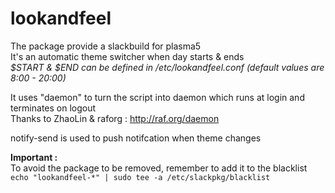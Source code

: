 # lookandfeel


The package provide a slackbuild for plasma5  
It's an automatic theme switcher when day starts & ends  
_$START & $END can be defined in /etc/lookandfeel.conf (default values are 8:00 - 20:00)_

It uses "daemon" to turn the script into daemon
which runs at login and terminates on logout  
Thanks to ZhaoLin & raforg : http://raf.org/daemon

notify-send is used to push notifcation when theme changes

**Important :**  
To avoid the package to be removed, remember to add it to the blacklist  
``echo "lookandfeel-*" | sudo tee -a /etc/slackpkg/blacklist``
